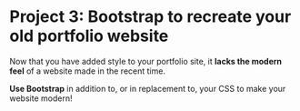 # Project 3: Bootstrap to recreate your old portfolio website

Now that you have added style to your portfolio site, it **lacks the modern feel** of a website made in the recent time.

**Use Bootstrap** in addition to, or in replacement to, your CSS to make your website modern!
